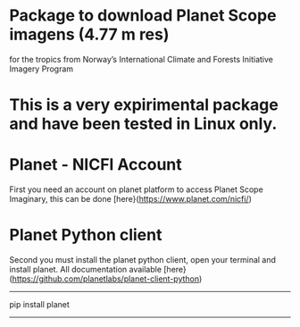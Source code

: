 # Package to download Planet Scope imagens (4.77 m res) 

for the tropics from Norway’s International Climate and Forests Initiative Imagery Program

# This is a very expirimental package and have been tested in Linux only.

# Planet - NICFI Account

First you need an account on planet platform to access Planet Scope Imaginary, this can be done [here}(https://www.planet.com/nicfi/)


# Planet Python client

Second you must install the planet python client, open your terminal and install planet. All documentation available [here}(https://github.com/planetlabs/planet-client-python)

---

pip install planet

---

